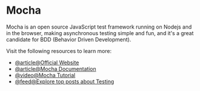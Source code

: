 # Mocha

Mocha is an open source JavaScript test framework running on Nodejs and in the browser, making asynchronous testing simple and fun, and it's a great candidate for BDD (Behavior Driven Development).

Visit the following resources to learn more:

- [@article@Official Website](https://www.npmjs.com/package/mocha)
- [@article@Mocha Documentation](https://mochajs.org/)
- [@video@Mocha Tutorial](https://youtube.com/playlist?list=PLgbtO1Bcz4C-vU0JLfDBsZGbSUdNX4mQ8)
- [@feed@Explore top posts about Testing](https://app.daily.dev/tags/testing?ref=roadmapsh)

